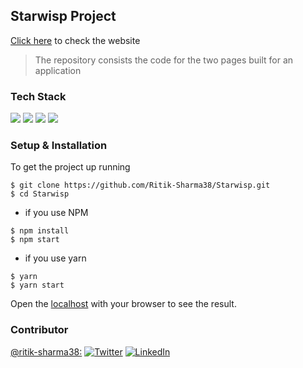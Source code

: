## Starwisp Project


[Click here](https://starwispedu.netlify.app/) to check the website

> The repository consists the code for the two pages built for an application


### Tech Stack

![](https://img.shields.io/badge/Framework-Next.js-informational?style=flat&logo=data:image/svg%2bxml;base64,<BASE64_DATA>)
![](https://img.shields.io/badge/Code-JavaScript-informational?style=flat&logo=<LOGO_NAME>&logoColor=white&color=2bbc8a)
![](https://img.shields.io/badge/Code-CSS3-informational?style=flat&logo=<LOGO_NAME>&logoColor=white&color=2bbc8a)
![](https://img.shields.io/badge/Shell-Zsh-informational?style=flat&logo=<LOGO_NAME>&logoColor=white&color=5a4fcf)




### Setup & Installation

To get the project up running 

```
$ git clone https://github.com/Ritik-Sharma38/Starwisp.git
$ cd Starwisp
```

- if you use NPM
```
$ npm install 
$ npm start
```

- if you use yarn
```
$ yarn
$ yarn start
```

Open the [localhost](http://localhost:3000) with your browser to see the result.



### Contributor


[@ritik-sharma38:](https://github.com/ritik-sharma38)
[![Twitter][1.2]][3]
[![LinkedIn][2.2]][4]

[1.2]: https://user-images.githubusercontent.com/26264600/88994487-151cad00-d31b-11ea-8795-da01dd1f29d7.png
[2.2]: https://user-images.githubusercontent.com/26264600/88994287-99226500-d31a-11ea-9a80-a91afd654777.png

[3]: https://twitter.com/RD2238
[4]: https://www.linkedin.com/in/ritik-sharma-633703184/
